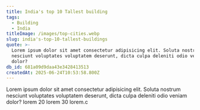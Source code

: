 ```yaml
---
title: India's top 10 Tallest building
tags:
  - Building
  - India
titleImage: /images/top-cities.webp
slug: india's-top-10-tallest-buildings
quote: >-
  Lorem ipsum dolor sit amet consectetur adipisicing elit. Soluta nostrum
  nesciunt voluptates voluptatem deserunt, dicta culpa deleniti odio veniam
  dolor?
db_id: 681a09d9daa43e3428413513
createdAt: 2025-06-24T10:53:58.800Z
---
```


Lorem ipsum dolor sit amet consectetur adipisicing elit. Soluta nostrum nesciunt voluptates voluptatem deserunt, dicta culpa deleniti odio veniam dolor? lorem 20 lorem 30 lorem.c
